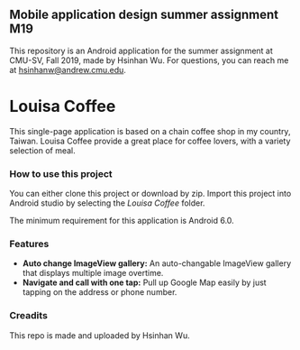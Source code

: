 ## Mobile application design summer assignment M19

This repository is an Android application for the summer assignment at CMU-SV, Fall 2019, made by Hsinhan Wu. For questions, you can reach me at hsinhanw@andrew.cmu.edu.

# Louisa Coffee 

This single-page application is based on a chain coffee shop in my country, Taiwan. Louisa Coffee provide a great place for coffee lovers, with a variety selection of meal.

### How to use this project

You can either clone this project or download by zip. Import this project into Android studio by selecting the *Louisa Coffee* folder.

The minimum requirement for this application is Android 6.0.

### Features

- **Auto change ImageView gallery:**
An auto-changable ImageView gallery that displays multiple image overtime.
-  **Navigate and call with one tap:**
Pull up Google Map easily by just tapping on the address or phone number.


### Creadits

This repo is made and uploaded by Hsinhan Wu.
